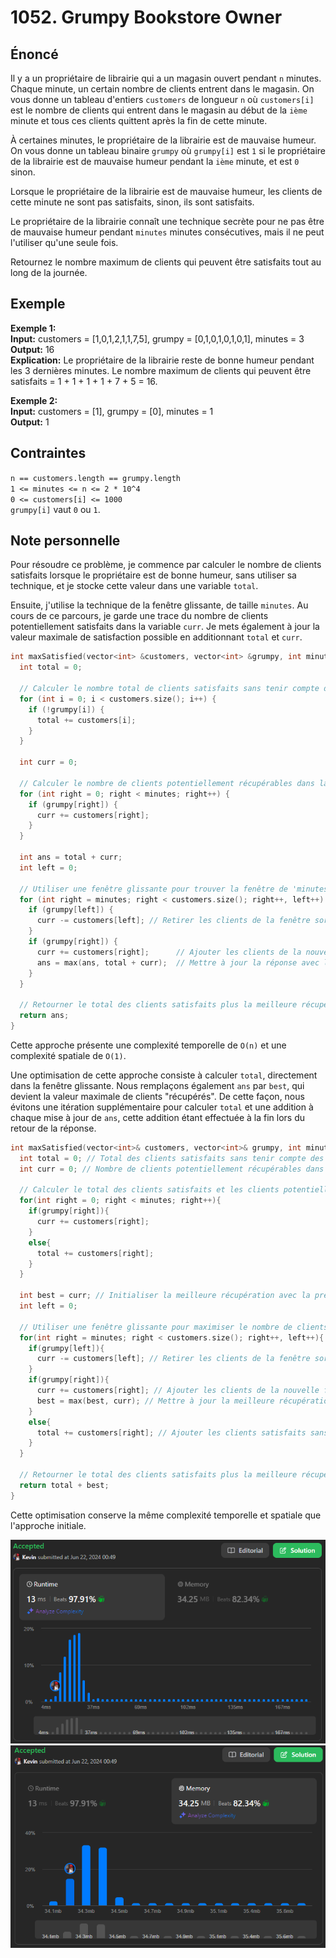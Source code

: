 # 1052. Grumpy Bookstore Owner

## Énoncé

Il y a un propriétaire de librairie qui a un magasin ouvert pendant `n` minutes. Chaque minute, un certain nombre de clients entrent dans le magasin. On vous donne un tableau d'entiers `customers` de longueur `n` où `customers[i]` est le nombre de clients qui entrent dans le magasin au début de la `ième` minute et tous ces clients quittent après la fin de cette minute.

À certaines minutes, le propriétaire de la librairie est de mauvaise humeur. On vous donne un tableau binaire `grumpy` où `grumpy[i]` est `1` si le propriétaire de la librairie est de mauvaise humeur pendant la `ième` minute, et est `0` sinon.

Lorsque le propriétaire de la librairie est de mauvaise humeur, les clients de cette minute ne sont pas satisfaits, sinon, ils sont satisfaits.

Le propriétaire de la librairie connaît une technique secrète pour ne pas être de mauvaise humeur pendant `minutes` minutes consécutives, mais il ne peut l'utiliser qu'une seule fois.

Retournez le nombre maximum de clients qui peuvent être satisfaits tout au long de la journée.

## Exemple

**Exemple 1:**  
**Input:** customers = [1,0,1,2,1,1,7,5], grumpy = [0,1,0,1,0,1,0,1], minutes = 3  
**Output:** 16  
**Explication:** Le propriétaire de la librairie reste de bonne humeur pendant les 3 dernières minutes.
Le nombre maximum de clients qui peuvent être satisfaits = 1 + 1 + 1 + 1 + 7 + 5 = 16.

**Exemple 2:**  
**Input:** customers = [1], grumpy = [0], minutes = 1  
**Output:** 1

## Contraintes

`n == customers.length == grumpy.length`  
`1 <= minutes <= n <= 2 * 10^4`  
`0 <= customers[i] <= 1000`  
`grumpy[i]` vaut `0` ou `1`.

## Note personnelle

Pour résoudre ce problème, je commence par calculer le nombre de clients satisfaits lorsque le propriétaire est de bonne humeur, sans utiliser sa technique, et je stocke cette valeur dans une variable `total`.

Ensuite, j'utilise la technique de la fenêtre glissante, de taille `minutes`. Au cours de ce parcours, je garde une trace du nombre de clients potentiellement satisfaits dans la variable `curr`. Je mets également à jour la valeur maximale de satisfaction possible en additionnant `total` et `curr`.

```cpp
int maxSatisfied(vector<int> &customers, vector<int> &grumpy, int minutes) {
  int total = 0;

  // Calculer le nombre total de clients satisfaits sans tenir compte des périodes de mauvaise humeur
  for (int i = 0; i < customers.size(); i++) {
    if (!grumpy[i]) {
      total += customers[i];
    }
  }

  int curr = 0;

  // Calculer le nombre de clients potentiellement récupérables dans la première fenêtre de 'minutes' minutes
  for (int right = 0; right < minutes; right++) {
    if (grumpy[right]) {
      curr += customers[right];
    }
  }

  int ans = total + curr;
  int left = 0;

  // Utiliser une fenêtre glissante pour trouver la fenêtre de 'minutes' minutes maximisant le nombre de clients satisfaits
  for (int right = minutes; right < customers.size(); right++, left++) {
    if (grumpy[left]) {
      curr -= customers[left]; // Retirer les clients de la fenêtre sortante
    }
    if (grumpy[right]) {
      curr += customers[right];      // Ajouter les clients de la nouvelle fenêtre entrante
      ans = max(ans, total + curr);  // Mettre à jour la réponse avec le maximum trouvé
    }
  }

  // Retourner le total des clients satisfaits plus la meilleure récupération trouvée
  return ans;
}
```

Cette approche présente une complexité temporelle de `O(n)` et une complexité spatiale de `O(1)`.

Une optimisation de cette approche consiste à calculer `total`, directement dans la fenêtre glissante. Nous remplaçons également `ans` par `best`, qui devient la valeur maximale de clients "récupérés". De cette façon, nous évitons une itération supplémentaire pour calculer `total` et une addition à chaque mise à jour de `ans`, cette addition étant effectuée à la fin lors du retour de la réponse.

```cpp
int maxSatisfied(vector<int>& customers, vector<int>& grumpy, int minutes) {
  int total = 0; // Total des clients satisfaits sans tenir compte des périodes de mauvaise humeur
  int curr = 0; // Nombre de clients potentiellement récupérables dans la fenêtre actuelle

  // Calculer le total des clients satisfaits et les clients potentiellement récupérables dans la première fenêtre de 'minutes' minutes
  for(int right = 0; right < minutes; right++){
    if(grumpy[right]){
      curr += customers[right];
    }
    else{
      total += customers[right];
    }
  }

  int best = curr; // Initialiser la meilleure récupération avec la première fenêtre
  int left = 0;

  // Utiliser une fenêtre glissante pour maximiser le nombre de clients satisfaits
  for(int right = minutes; right < customers.size(); right++, left++){
    if(grumpy[left]){
      curr -= customers[left]; // Retirer les clients de la fenêtre sortante
    }
    if(grumpy[right]){
      curr += customers[right]; // Ajouter les clients de la nouvelle fenêtre entrante
      best = max(best, curr); // Mettre à jour la meilleure récupération si nécessaire
    }
    else{
      total += customers[right]; // Ajouter les clients satisfaits sans tenir compte des périodes de mauvaise humeur
    }
  }

  // Retourner le total des clients satisfaits plus la meilleure récupération trouvée
  return total + best;
}
```

Cette optimisation conserve la même complexité temporelle et spatiale que l'approche initiale.

<img src="./imgs/runtime.png"/>
<img src="./imgs/memory.png"/>
